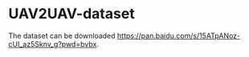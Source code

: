 # UAV2UAV-dataset
The dataset can be downloaded https://pan.baidu.com/s/15ATpANoz-cUI_az5Sknv_g?pwd=bvbx.
